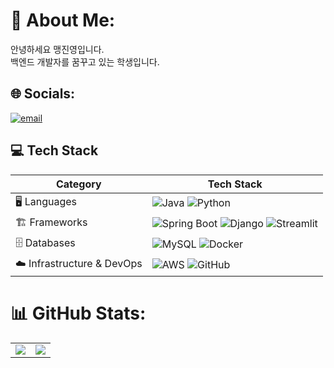 # 💫 About Me:
안녕하세요 맹진영입니다.<br> 백엔드 개발자를 꿈꾸고 있는 학생입니다.


## 🌐 Socials:
[![email](https://img.shields.io/badge/Email-D14836?logo=gmail&logoColor=white)](mailto:mjy5188@naver.com) 


## 💻 Tech Stack

| **Category**   | **Tech Stack** |
|---------------|---------------|
| 🖥️ Languages  | ![Java](https://img.shields.io/badge/java-%23ED8B00.svg?style=for-the-badge&logo=openjdk&logoColor=white) ![Python](https://img.shields.io/badge/python-3670A0?style=for-the-badge&logo=python&logoColor=ffdd54) 
| 🏗️ Frameworks | ![Spring Boot](https://img.shields.io/badge/Spring%20Boot-%236DB33F.svg?style=for-the-badge&logo=springboot&logoColor=white) ![Django](https://img.shields.io/badge/django-%23092E20.svg?style=for-the-badge&logo=django&logoColor=white)  ![Streamlit](https://img.shields.io/badge/Streamlit-%23FE4B4B.svg?style=for-the-badge&logo=streamlit&logoColor=white) 
| 🗄️ Databases  | ![MySQL](https://img.shields.io/badge/mysql-4479A1.svg?style=for-the-badge&logo=mysql&logoColor=white)  ![Docker](https://img.shields.io/badge/Docker-2496ED.svg?style=for-the-badge&logo=docker&logoColor=white) |
| ☁️ Infrastructure & DevOps | ![AWS](https://img.shields.io/badge/AWS-%23FF9900.svg?style=for-the-badge&logo=amazon-aws&logoColor=white) ![GitHub](https://img.shields.io/badge/github-%23121011.svg?style=for-the-badge&logo=github&logoColor=white) |
# 📊 GitHub Stats:

<table>
  <tr>
    <td>
      <img src="https://github-readme-stats.vercel.app/api?username=maeng555&theme=dark&hide_border=false&include_all_commits=false&count_private=false"/>
    </td>
    <td>
      <img src="https://github-readme-stats.vercel.app/api/top-langs/?username=maeng555&theme=dark&hide_border=false&include_all_commits=false&count_private=false&layout=compact"/>
    </td>
 
</table>
<!-- Proudly created with GPRM ( https://gprm.itsvg.in ) -->

